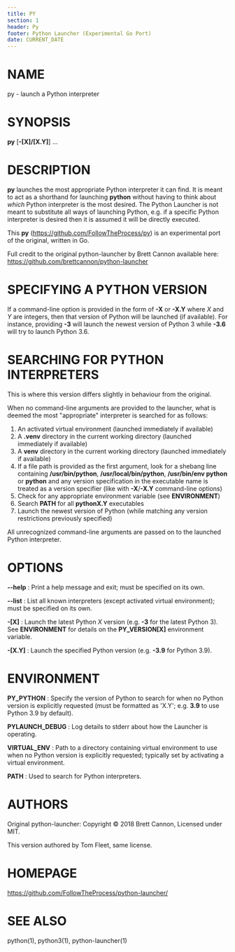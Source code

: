 ```yaml
---
title: PY
section: 1
header: Py
footer: Python Launcher (Experimental Go Port)
date: CURRENT_DATE
---
```


# NAME

py - launch a Python interpreter

# SYNOPSIS

**py** [**-[X]/[X.Y]**] ...

# DESCRIPTION

**py** launches the most appropriate Python interpreter it can find. It is meant
to act as a shorthand for launching **python** without having to think about
_which_ Python interpreter is the most desired. The Python Launcher is not meant
to substitute all ways of launching Python, e.g. if a specific Python
interpreter is desired then it is assumed it will be directly executed.

This **py** (https://github.com/FollowTheProcess/py) is an experimental port of the original,
written in Go.

Full credit to the original python-launcher by Brett Cannon available here: https://github.com/brettcannon/python-launcher

# SPECIFYING A PYTHON VERSION

If a command-line option is provided in the form of **-X** or **-X.Y** where _X_
and _Y_ are integers, then that version of Python will be launched
(if available). For instance, providing **-3** will launch the newest version of
Python 3 while **-3.6** will try to launch Python 3.6.

# SEARCHING FOR PYTHON INTERPRETERS

This is where this version differs slightly in behaviour from the original.

When no command-line arguments are provided to the launcher, what is deemed the
most "appropriate" interpreter is searched for as follows:

1. An activated virtual environment (launched immediately if available)
2. A **.venv** directory in the current working directory (launched immediately if available)
3. A **venv** directory in the current working directory (launched immediately if available)
4. If a file path is provided as the first argument, look for a shebang line
   containing **/usr/bin/python**, **/usr/local/bin/python**,
   **/usr/bin/env python** or **python** and any version specification in the
   executable name is treated as a version specifier (like with **-X**/**-X.Y**
   command-line options)
5. Check for any appropriate environment variable (see **ENVIRONMENT**)
6. Search **PATH** for all **pythonX.Y** executables
7. Launch the newest version of Python (while matching any version restrictions
   previously specified)

All unrecognized command-line arguments are passed on to the launched Python
interpreter.

# OPTIONS

**--help**
: Print a help message and exit; must be specified on its own.

**--list**
: List all known interpreters (except activated virtual environment);
must be specified on its own.

**-[X]**
: Launch the latest Python _X_ version (e.g. **-3** for the latest
Python 3). See **ENVIRONMENT** for details on the **PY_VERSION[X]** environment
variable.

**-[X.Y]**
: Launch the specified Python version (e.g. **-3.9** for Python 3.9).

# ENVIRONMENT

**PY_PYTHON**
: Specify the version of Python to search for when no Python
version is explicitly requested (must be formatted as 'X.Y'; e.g. **3.9** to use
Python 3.9 by default).

**PYLAUNCH_DEBUG**
: Log details to stderr about how the Launcher is operating.

**VIRTUAL_ENV**
: Path to a directory containing virtual environment to use when no
Python version is explicitly requested; typically set by
activating a virtual environment.

**PATH**
: Used to search for Python interpreters.

# AUTHORS

Original python-launcher: Copyright © 2018 Brett Cannon, Licensed under MIT.

This version authored by Tom Fleet, same license.

# HOMEPAGE

https://github.com/FollowTheProcess/python-launcher/

# SEE ALSO

python(1), python3(1), python-launcher(1)
